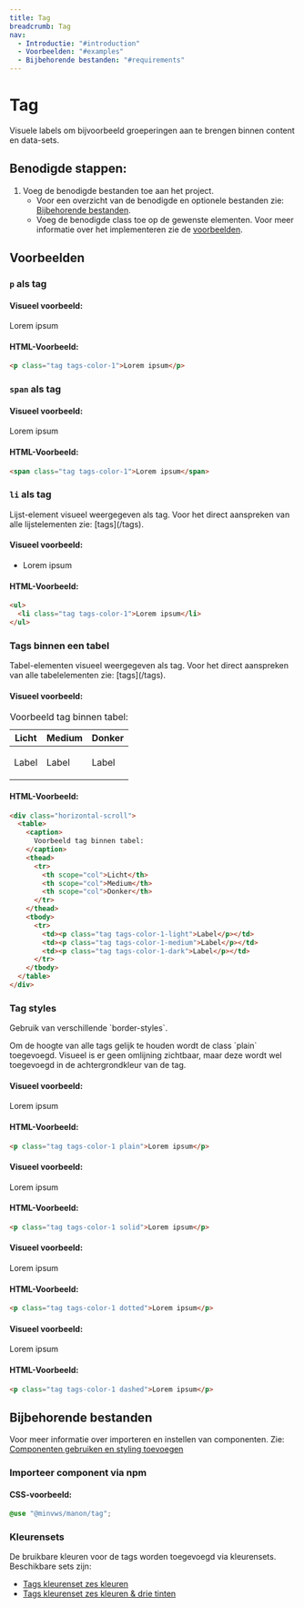 ```yaml
---
title: Tag
breadcrumb: Tag
nav:
  - Introductie: "#introduction"
  - Voorbeelden: "#examples"
  - Bijbehorende bestanden: "#requirements"
---
```


<h1 id="introduction">Tag</h1>

Visuele labels om bijvoorbeeld groeperingen aan te brengen binnen content en
data-sets.

## Benodigde stappen:

1.  Voeg de benodigde bestanden toe aan het project.
    - Voor een overzicht van de benodigde en optionele bestanden zie:
      [Bijbehorende bestanden](#requirements).
    - Voeg de benodigde class toe op de gewenste elementen. Voor meer informatie
      over het implementeren zie de [voorbeelden](#examples).

<h2 id="examples">Voorbeelden</h2>

### `p` als tag

#### Visueel voorbeeld:

<p class="tag tags-color-1">Lorem ipsum</p>

#### HTML-Voorbeeld:

```html
<p class="tag tags-color-1">Lorem ipsum</p>
```

### `span` als tag

#### Visueel voorbeeld:

<span class="tag tags-color-1">Lorem ipsum</span>

#### HTML-Voorbeeld:

```html
<span class="tag tags-color-1">Lorem ipsum</span>
```

### `li` als tag

<p>
  Lijst-element visueel weergegeven als tag. Voor het direct aanspreken van alle
  lijstelementen zie: [tags](/tags).
</p>

#### Visueel voorbeeld:

<ul>
  <li class="tag tags-color-1">Lorem ipsum</li>
</ul>

#### HTML-Voorbeeld:

```html
<ul>
  <li class="tag tags-color-1">Lorem ipsum</li>
</ul>
```

### Tags binnen een tabel

<p>
  Tabel-elementen visueel weergegeven als tag. Voor het direct aanspreken van alle
  tabelelementen zie: [tags](/tags).
</p>

#### Visueel voorbeeld:

<div class="horizontal-scroll">
  <table>
    <caption>Voorbeeld tag binnen tabel:</caption>
    <thead>
      <tr>
        <th scope="col">Licht</th>
        <th scope="col">Medium</th>
        <th scope="col">Donker</th>
      </tr>
    </thead>
    <tbody>
      <tr>
        <td><p class="tag tags-color-1-light">Label</p></td>
        <td><p class="tag tags-color-1-medium">Label</p></td>
        <td><p class="tag tags-color-1-dark">Label</p></td>
      </tr>
    </tbody>
  </table>
</div>

#### HTML-Voorbeeld:

```html
<div class="horizontal-scroll">
  <table>
    <caption>
      Voorbeeld tag binnen tabel:
    </caption>
    <thead>
      <tr>
        <th scope="col">Licht</th>
        <th scope="col">Medium</th>
        <th scope="col">Donker</th>
      </tr>
    </thead>
    <tbody>
      <tr>
        <td><p class="tag tags-color-1-light">Label</p></td>
        <td><p class="tag tags-color-1-medium">Label</p></td>
        <td><p class="tag tags-color-1-dark">Label</p></td>
      </tr>
    </tbody>
  </table>
</div>
```

### Tag styles

<p>Gebruik van verschillende `border-styles`.</p>

<p>
  Om de hoogte van alle tags gelijk te houden wordt de class `plain` toegevoegd. Visueel
  is er geen omlijning zichtbaar, maar deze wordt wel toegevoegd in de achtergrondkleur van de
  tag.
</p>

#### Visueel voorbeeld:

<p class="tag tags-color-1 plain">Lorem ipsum</p>

#### HTML-Voorbeeld:

```html
<p class="tag tags-color-1 plain">Lorem ipsum</p>
```

#### Visueel voorbeeld:

<p class="tag tags-color-1 solid">Lorem ipsum</p>

#### HTML-Voorbeeld:

```html
<p class="tag tags-color-1 solid">Lorem ipsum</p>
```

#### Visueel voorbeeld:

<p class="tag tags-color-1 dotted">Lorem ipsum</p>

#### HTML-Voorbeeld:

```html
<p class="tag tags-color-1 dotted">Lorem ipsum</p>
```

#### Visueel voorbeeld:

<p class="tag tags-color-1 dashed">Lorem ipsum</p>

#### HTML-Voorbeeld:

```html
<p class="tag tags-color-1 dashed">Lorem ipsum</p>
```

<h2 id="requirements">Bijbehorende bestanden</h2>

Voor meer informatie over importeren en instellen van componenten. Zie:
[Componenten gebruiken en styling toevoegen](/documentation/import-styling)

### Importeer component via npm

#### CSS-voorbeeld:

```css
@use "@minvws/manon/tag";
```

### Kleurensets

<p>
  De bruikbare kleuren voor de tags worden toegevoegd via kleurensets. Beschikbare sets
  zijn:
</p>
<ul>
  <li><a href="tags-6">Tags kleurenset zes kleuren</a></li>
  <li><a href="tags-6-3">Tags kleurenset zes kleuren & drie tinten</a></li>
</ul>
